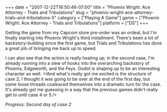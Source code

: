 +++
date = "2007-12-22T16:50:46-07:00"
title = "Phoenix Wright: Ace Attorney - Trials and Tribulations"
slug = "phoenix-wright-ace-attorney-trials-and-tribulations-5"
category = ["Playing A Game"]
game = ["Phoenix Wright: Ace Attorney - Trials and Tribulations"]
platform = ["DS"]
+++

Getting the game from my Capcom store pre-order was an ordeal, but I'm finally starting into Phoenix Wright's third installment.  There's been a lot of backstory-building since the first game, but Trials and Tribulations has done a great job of bringing me back up to speed.

I can also see that the action is really heating up; in the second case, I'm already running into a slew of hooks into the overarching backstory of Phoenix, Edgeworth, and the Feys.  Godot is shaping up to be an interesting character as well.  >!And what's really got me excited is the structure of case 2; I thought it was going to be over at the end of the first day, but some loose threads coalesced themselves into a dramatic turn for the case.  It's already got me guessing in a way that the previous games didn't really get to until case 4 or 5.!<

<i>Progress: Second day of case 2</i>